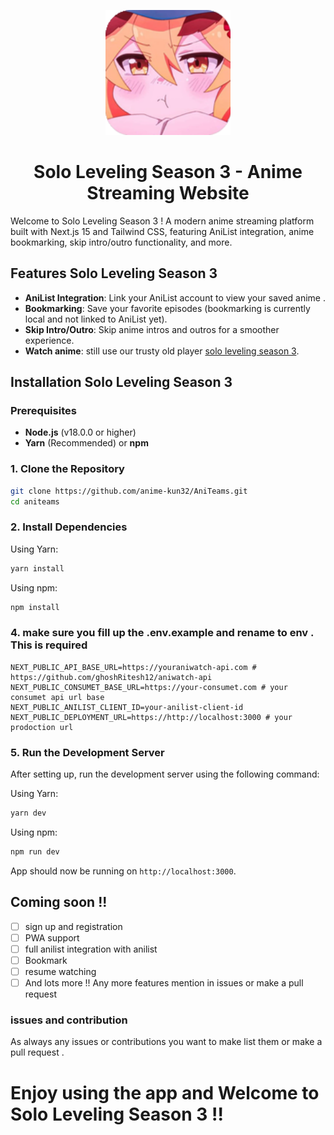 <p align="center">
  <img src="public/aniteams-logo.png" alt="AniTeams Logo" width="200" />
</p>

<h1 align="center">Solo Leveling Season 3 - Anime Streaming Website</h1>

Welcome to Solo Leveling Season 3 ! A modern anime streaming platform built with Next.js 15 and Tailwind CSS, featuring AniList integration, anime bookmarking, skip intro/outro functionality, and more.

## Features Solo Leveling Season 3

- **AniList Integration**: Link your AniList account to view your saved anime .
- **Bookmarking**: Save your favorite episodes (bookmarking is currently local and not linked to AniList yet).
- **Skip Intro/Outro**: Skip anime intros and outros for a smoother experience.
- **Watch anime**: still use our trusty old player   [solo leveling season 3](https://sololevelingseason3.org).

## Installation Solo Leveling Season 3

### Prerequisites

- **Node.js** (v18.0.0 or higher)
- **Yarn** (Recommended) or **npm**

### 1. Clone the Repository

```bash
git clone https://github.com/anime-kun32/AniTeams.git
cd aniteams
```

### 2. Install Dependencies 

Using Yarn:

```bash
yarn install
```

Using npm:

```bash
npm install
```

### 4. make sure you fill up the .env.example and rename to env . This is required 

```.env
NEXT_PUBLIC_API_BASE_URL=https://youraniwatch-api.com # https://github.com/ghoshRitesh12/aniwatch-api
NEXT_PUBLIC_CONSUMET_BASE_URL=https://your-consumet.com # your consumet api url base 
NEXT_PUBLIC_ANILIST_CLIENT_ID=your-anilist-client-id
NEXT_PUBLIC_DEPLOYMENT_URL=https://http://localhost:3000 # your prodoction url 
```

### 5. Run the Development Server

After setting up, run the development server using the following command:

Using Yarn:

```bash
yarn dev
```

Using npm:

```bash
npm run dev
```

App should now be running on `http://localhost:3000`.

## Coming soon !!
- [ ] sign up and registration
- [ ] PWA support 
- [ ] full anilist integration with anilist
- [ ] Bookmark
- [ ] resume watching
- [ ] And lots more !! Any more features mention in issues or make a pull request 

### issues and contribution 
As always any issues or contributions you want to make list them or make a pull request . 

#  Enjoy using the app and Welcome to Solo Leveling Season 3 !!
